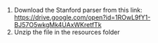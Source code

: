 1. Download the Stanford parser from this link: https://drive.google.com/open?id=1ROwL9fY1-BJ57O5wkgMk4UAxWKretfTk
2. Unzip the file in the resources folder